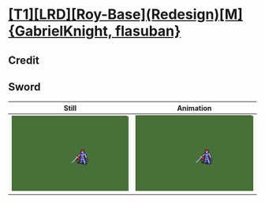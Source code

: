 # [\[T1\]\[LRD\]\[Roy-Base\]\(Redesign\)\[M\]{GabrielKnight, flasuban}](../)

## Credit


	
## Sword

| Still | Animation |
| :---: | :-------: |
| ![Sword still](./Sword_000.png) | ![Sword animation](./Sword.gif) |
